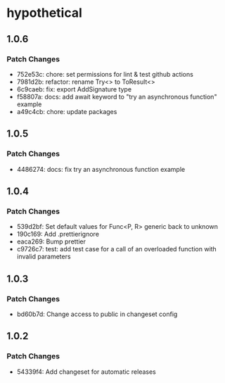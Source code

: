 # hypothetical

## 1.0.6

### Patch Changes

- 752e53c: chore: set permissions for lint & test github actions
- 7981d2b: refactor: rename Try<> to ToResult<>
- 6c9caeb: fix: export AddSignature type
- f58807a: docs: add await keyword to "try an asynchronous function" example
- a49c4cb: chore: update packages

## 1.0.5

### Patch Changes

- 4486274: docs: fix try an asynchronous function example

## 1.0.4

### Patch Changes

- 539d2bf: Set default values for Func<P, R> generic back to unknown
- 190c169: Add .prettierignore
- eaca269: Bump prettier
- c9726c7: test: add test case for a call of an overloaded function with invalid parameters

## 1.0.3

### Patch Changes

- bd60b7d: Change access to public in changeset config

## 1.0.2

### Patch Changes

- 54339f4: Add changeset for automatic releases
